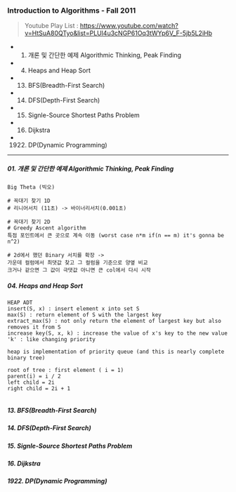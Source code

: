 
### Introduction to Algorithms - Fall 2011
> Youtube Play List : https://www.youtube.com/watch?v=HtSuA80QTyo&list=PLUl4u3cNGP61Oq3tWYp6V_F-5jb5L2iHb
* 01. 개론 및 간단한 예제 Algorithmic Thinking, Peak Finding
* 04. Heaps and Heap Sort
* 13. BFS(Breadth-First Search)
* 14. DFS(Depth-First Search)
* 15. Signle-Source Shortest Paths Problem
* 16. Dijkstra
* 1922. DP(Dynamic Programming)


---

##### 01. 개론 및 간단한 예제 Algorithmic Thinking, Peak Finding
```
Big Theta (빅오) 

# 꼭대기 찾기 1D
# 리니어서치 (11초) -> 바이너리서치(0.001초)

# 꼭대기 찾기 2D 
# Greedy Ascent algorithm
특점 포인트에서 큰 곳으로 계속 이동 (worst case n*m if(n == m) it's gonna be n^2)

# 2d에서 했던 Binary 서치를 확장 -> 
가운데 컬럼에서 최댓값 찾고 그 컬럼을 기준으로 양옆 비교 
크거나 같으면 그 값이 극댓값 아니면 큰 col에서 다시 시작 
```
##### 04. Heaps and Heap Sort
```
HEAP ADT
insert(S, x) : insert element x into set S
max(S) : return element of S with the largest key
extract_max(S) : not only return the element of largest key but also removes it from S
increase key(S, x, k) : increase the value of x's key to the new value 'k' : like changing priority 

heap is implementation of priority queue (and this is nearly complete binary tree)

root of tree : first element ( i = 1) 
parent(i) = i / 2
left child = 2i
right child = 2i + 1


```
##### 13. BFS(Breadth-First Search)
##### 14. DFS(Depth-First Search)
##### 15. Signle-Source Shortest Paths Problem
##### 16. Dijkstra
##### 1922. DP(Dynamic Programming)
 